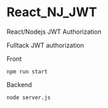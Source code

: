 # React_NJ_JWT
React/Nodejs JWT Authorization

Fulltack JWT authorization

Front

`npm run start`

Backend

`node server.js`
